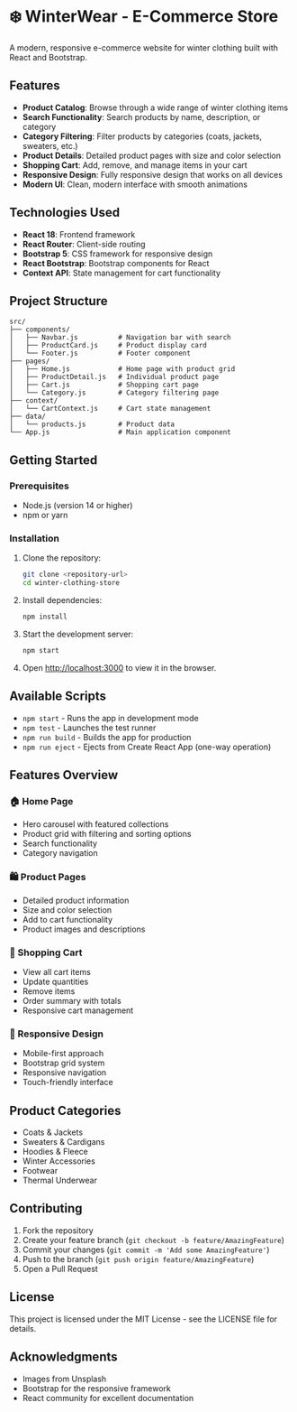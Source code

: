 # ❄️ WinterWear - E-Commerce Store

A modern, responsive e-commerce website for winter clothing built with React and Bootstrap.

## Features

- **Product Catalog**: Browse through a wide range of winter clothing items
- **Search Functionality**: Search products by name, description, or category
- **Category Filtering**: Filter products by categories (coats, jackets, sweaters, etc.)
- **Product Details**: Detailed product pages with size and color selection
- **Shopping Cart**: Add, remove, and manage items in your cart
- **Responsive Design**: Fully responsive design that works on all devices
- **Modern UI**: Clean, modern interface with smooth animations

## Technologies Used

- **React 18**: Frontend framework
- **React Router**: Client-side routing
- **Bootstrap 5**: CSS framework for responsive design
- **React Bootstrap**: Bootstrap components for React
- **Context API**: State management for cart functionality

## Project Structure

```
src/
├── components/
│   ├── Navbar.js          # Navigation bar with search
│   ├── ProductCard.js     # Product display card
│   └── Footer.js          # Footer component
├── pages/
│   ├── Home.js            # Home page with product grid
│   ├── ProductDetail.js   # Individual product page
│   ├── Cart.js            # Shopping cart page
│   └── Category.js        # Category filtering page
├── context/
│   └── CartContext.js     # Cart state management
├── data/
│   └── products.js        # Product data
└── App.js                 # Main application component
```

## Getting Started

### Prerequisites

- Node.js (version 14 or higher)
- npm or yarn

### Installation

1. Clone the repository:
   ```bash
   git clone <repository-url>
   cd winter-clothing-store
   ```

2. Install dependencies:
   ```bash
   npm install
   ```

3. Start the development server:
   ```bash
   npm start
   ```

4. Open [http://localhost:3000](http://localhost:3000) to view it in the browser.

## Available Scripts

- `npm start` - Runs the app in development mode
- `npm test` - Launches the test runner
- `npm run build` - Builds the app for production
- `npm run eject` - Ejects from Create React App (one-way operation)

## Features Overview

### 🏠 Home Page
- Hero carousel with featured collections
- Product grid with filtering and sorting options
- Search functionality
- Category navigation

### 🛍️ Product Pages
- Detailed product information
- Size and color selection
- Add to cart functionality
- Product images and descriptions

### 🛒 Shopping Cart
- View all cart items
- Update quantities
- Remove items
- Order summary with totals
- Responsive cart management

### 📱 Responsive Design
- Mobile-first approach
- Bootstrap grid system
- Responsive navigation
- Touch-friendly interface

## Product Categories

- Coats & Jackets
- Sweaters & Cardigans
- Hoodies & Fleece
- Winter Accessories
- Footwear
- Thermal Underwear

## Contributing

1. Fork the repository
2. Create your feature branch (`git checkout -b feature/AmazingFeature`)
3. Commit your changes (`git commit -m 'Add some AmazingFeature'`)
4. Push to the branch (`git push origin feature/AmazingFeature`)
5. Open a Pull Request

## License

This project is licensed under the MIT License - see the LICENSE file for details.

## Acknowledgments

- Images from Unsplash
- Bootstrap for the responsive framework
- React community for excellent documentation